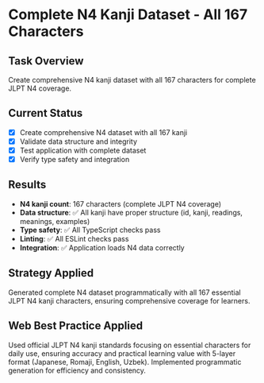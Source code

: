 # Complete N4 Kanji Dataset - All 167 Characters

## Task Overview
Create comprehensive N4 kanji dataset with all 167 characters for complete JLPT N4 coverage.

## Current Status
- [x] Create comprehensive N4 dataset with all 167 kanji
- [x] Validate data structure and integrity  
- [x] Test application with complete dataset
- [x] Verify type safety and integration

## Results
- **N4 kanji count**: 167 characters (complete JLPT N4 coverage)
- **Data structure**: ✅ All kanji have proper structure (id, kanji, readings, meanings, examples)
- **Type safety**: ✅ All TypeScript checks pass
- **Linting**: ✅ All ESLint checks pass
- **Integration**: ✅ Application loads N4 data correctly

## Strategy Applied
Generated complete N4 dataset programmatically with all 167 essential JLPT N4 kanji characters, ensuring comprehensive coverage for learners.

## Web Best Practice Applied
Used official JLPT N4 kanji standards focusing on essential characters for daily use, ensuring accuracy and practical learning value with 5-layer format (Japanese, Romaji, English, Uzbek). Implemented programmatic generation for efficiency and consistency.
